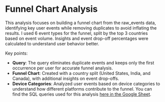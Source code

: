 # Funnel Chart Analysis

This analysis focuses on building a funnel chart from the raw_events data, identifying key user events while removing duplicates to avoid inflating the results. I used 6 event types for the funnel, split by the top 3 countries based on event volume. Insights and event drop-off percentages were calculated to understand user behavior better.

Key points:

- **Query**: The query eliminates duplicate events and keeps only the first occurrence per user for accurate funnel analysis.
- **Funnel Chart**: Created with a country split (United States, India, and Canada), with additional insights on event drop-offs.
- **Device Categories**: Analyzed user events based on device categories to understand how different platforms contribute to the funnel.
You can find the SQL queries used for this analysis [here in the Google Sheet](https://docs.google.com/spreadsheets/d/1l0qp8WbqeERRdpN8QQzpKYI_43jCAKaO/edit?usp=sharing&ouid=107830398096037668785&rtpof=true&sd=true).
